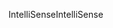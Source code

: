 <span data-ttu-id="7a7e5-101">IntelliSense</span><span class="sxs-lookup"><span data-stu-id="7a7e5-101">IntelliSense</span></span>